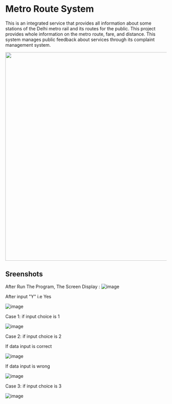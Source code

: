 # Metro Route System
This is an integrated service that provides all information about some stations of the Delhi metro rail and its routes for the public. This project provides whole information on the metro route, fare, and distance. This system manages public feedback about services through its complaint management system. 

<img src="https://user-images.githubusercontent.com/110801658/229307138-97474037-3fba-4e54-b88e-6cee0702af81.png" height="650">

## Sreenshots
After Run The Program, The Screen Display : 
![image](https://user-images.githubusercontent.com/110801658/229307286-69c89d25-c734-4aa7-aba3-431c8f9c2317.png)

After input "Y" i.e Yes

![image](https://user-images.githubusercontent.com/110801658/229307322-3c4b2c57-01df-4275-91f1-f48d7a15e1a4.png)

Case 1: if input choice is 1

![image](https://user-images.githubusercontent.com/110801658/229307352-1fcc22f2-f9ba-4bed-8100-45b2b55e310b.png)

Case 2: if input choice is 2

If data input is correct

![image](https://user-images.githubusercontent.com/110801658/229307381-5e849e8f-2a0d-49ed-8379-66f20b48059d.png)

If data input is wrong 

![image](https://user-images.githubusercontent.com/110801658/229307433-fd671efc-164e-4eeb-8435-27bc3c0135e5.png)


Case 3: if input choice is 3

![image](https://user-images.githubusercontent.com/110801658/229307398-964d11c6-6b8d-4083-bd1f-87f2ea8075e8.png)


